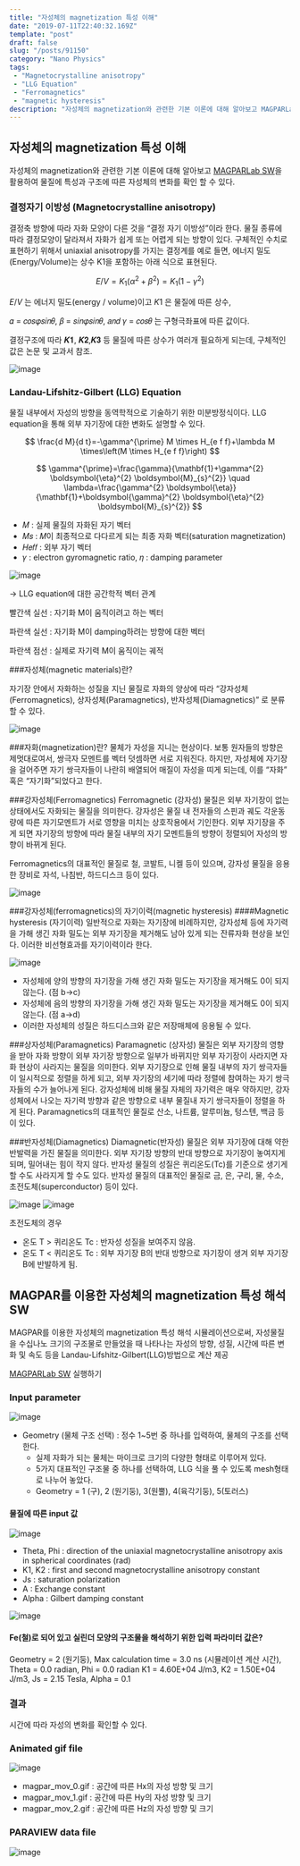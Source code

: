 ```yaml
---
title: "자성체의 magnetization 특성 이해"
date: "2019-07-11T22:40:32.169Z"
template: "post"
draft: false
slug: "/posts/91150"
category: "Nano Physics"
tags: 
 - "Magnetocrystalline anisotropy"
 - "LLG Equation"
 - "Ferromagnetics"
 - "magnetic hysteresis"
description: "자성체의 magnetization와 관련한 기본 이론에 대해 알아보고 MAGPARLab SW을 활용하여 물질에 특성과 구조에 따른 자성체의 변화를 확인 할 수 있다."
---
```


## 자성체의 magnetization 특성 이해

자성체의 magnetization와 관련한 기본 이론에 대해 알아보고 [MAGPARLab SW](https://www.edison.re.kr/web/nano/scienceappstore/-/scienceapp/MAGPARLab/1-0-0/view)을 활용하여 물질에 특성과 구조에 따른 자성체의 변화를 확인 할 수 있다.   

### 결정자기 이방성 (Magnetocrystalline anisotropy)

결정축 방향에 따라 자화 모양이 다른 것을 “결정 자기 이방성”이라 한다. 물질 종류에 따라 결정모양이 달라져서 자화가 쉽게 또는 어렵게 되는 방향이 있다. 구체적인 수치로 표현하기 위해서 uniaxial anisotropy를 가지는 결정계를 예로 들면, 에너지 밀도(Energy/Volume)는 상수 K1을 포함하는 아래 식으로 표현된다.

$$
E / V=K_{1}\left(\alpha^{2}+\beta^{2}\right)=K_{1}\left(1-\gamma^{2}\right)
$$

$E/V$ 는 에너지 밀도(energy / volume)이고 $K1$ 은 물질에 따른 상수,

𝛼 = 𝑐𝑜𝑠𝜑𝑠𝑖𝑛𝜃, 𝛽 = 𝑠𝑖𝑛𝜑𝑠𝑖𝑛𝜃, 𝑎𝑛𝑑 𝛾 = 𝑐𝑜𝑠𝜃 는 구형극좌표에 따른 값이다.

결정구조에 따라 𝑲𝟏, 𝑲𝟐,𝑲𝟑 등 물질에 따른 상수가 여러개 필요하게 되는데, 구체적인 값은 논문 및 교과서 참조.

![image](/media/POST/9115/0.jpg)


### Landau-Lifshitz-Gilbert (LLG) Equation

물질 내부에서 자성의 방향을 동역학적으로 기술하기 위한 미분방정식이다. LLG equation을 통해 외부 자기장에 대한 변화도 설명할 수 있다.


$$
\frac{d M}{d t}=-\gamma^{\prime} M \times H_{e f f}+\lambda M \times\left(M \times H_{e f f}\right)
$$

$$
\gamma^{\prime}=\frac{\gamma}{\mathbf{1}+\gamma^{2} \boldsymbol{\eta}^{2} \boldsymbol{M}_{s}^{2}} \quad \lambda=\frac{\gamma^{2} \boldsymbol{\eta}}{\mathbf{1}+\boldsymbol{\gamma}^{2} \boldsymbol{\eta}^{2} \boldsymbol{M}_{s}^{2}}
$$


- 𝑀 : 실제 물질의 자화된 자기 벡터
- 𝑀𝑠 : 𝑀이 최종적으로 다다르게 되는 최종 자화 벡터(saturation magnetization) 
- 𝐻𝑒𝑓𝑓 : 외부 자기 벡터
- 𝛾 : electron gyromagnetic ratio, 𝜂 : damping parameter


![image](/media/POST/9115/1.jpg)

→ LLG equation에 대한 공간학적 벡터 관계


빨간색 실선 : 자기화 M이 움직이려고 하는 벡터

파란색 실선 : 자기화 M이 damping하려는 방향에 대한 벡터 

파란색 점선 : 실제로 자기력 M이 움직이는 궤적


###자성체(magnetic materials)란?

자기장 안에서 자화하는 성질을 지닌 물질로 자화의 양상에 따라 “강자성체(Ferromagnetics), 상자성체(Paramagnetics), 반자성체(Diamagnetics)”
로 분류할 수 있다.

![image](/media/POST/9115/2.jpg)


###자화(magnetization)란?
물체가 자성을 지니는 현상이다. 보통 원자들의 방향은 제멋대로여서, 쌍극자 모멘트를 벡터 덧셈하면 서로 지워진다. 하지만, 자성체에 자기장을 걸어주면 자기 쌍극자들이 나란히 배열되어 매질이 자성을 띠게 되는데, 이를 “자화” 혹은 “자기화”되었다고 한다.


###강자성체(Ferromagnetics)
Ferromagnetic (강자성) 물질은 외부 자기장이 없는 상태에서도 자화되는 물질을 의미한다. 강자성은 물질 내 전자들의 스핀과 궤도 각운동량에 따른 자기모멘트가 서로 영향을 미치는 상호작용에서 기인한다. 외부 자기장을 주게 되면 자기장의 방향에 따라 물질 내부의 자기 모멘트들의 방향이 정렬되어 자성의 방향이 바뀌게 된다. 


Ferromagnetics의 대표적인 물질로 철, 코발트, 니켈 등이 있으며, 강자성 물질을 응용한 장비로 자석, 나침반, 하드디스크 등이 있다.

![image](/media/POST/9115/3.jpg)



###강자성체(ferromagnetics)의 자기이력(magnetic hysteresis)
####Magnetic hysteresis (자기이력)
일반적으로 자화는 자기장에 비례하지만, 강자성체 등에 자기력을 가해 생긴 자화 밀도는 외부 자기장을 제거해도 남아 있게 되는 잔류자화 현상을 보인다. 이러한 비선형효과를 자기이력이라 한다.

![image](/media/POST/9115/4.jpg)

- 자성체에 양의 방향의 자기장을 가해 생긴 자화 밀도는 자기장을 제거해도 0이 되지 않는다. (점 b→c)
- 자성체에 음의 방향의 자기장을 가해 생긴 자화 밀도는 자기장을 제거해도 0이 되지 않는다. (점 a→d)
- 이러한 자성체의 성질은 하드디스크와 같은 저장매체에 응용될 수 있다.



###상자성체(Paramagnetics)
Paramagnetic (상자성) 물질은 외부 자기장의 영향을 받아 자화 방향이 외부 자기장 방향으로 일부가 바뀌지만 외부 자기장이 사라지면 자화 현상이 사라지는 물질을 의미한다. 외부 자기장으로 인해 물질 내부의 자기 쌍극자들이 일시적으로 정렬을 하게 되고, 외부 자기장의 세기에 따라 정렬에 참여하는 자기 쌍극자들의 수가 늘어나게 된다. 강자성체에 비해 물질 자체의 자기력은 매우 약하지만, 강자성체에서 나오는 자기력 방향과 같은 방향으로 내부 물질내 자기 쌍극자들이 정렬을 하게 된다. Paramagnetics의 대표적인 물질로 산소, 나트륨, 알루미늄, 텅스텐, 백금 등이 있다.


###반자성체(Diamagnetics)
Diamagnetic(반자성) 물질은 외부 자기장에 대해 약한 반발력을 가진 물질을 의미한다. 외부 자기장 방향의 반대 방향으로 자기장이 놓여지게 되며, 밀어내는 힘이 작지 않다. 반자성 물질의 성질은 퀴리온도(Tc)를 기준으로 생기게 할 수도 사라지게 할 수도 있다. 반자성 물질의 대표적인 물질로 금, 은, 구리, 물, 수소, 초전도체(superconductor) 등이 있다.

![image](/media/POST/9115/5.jpg)
![image](/media/POST/9115/6.jpg)


초전도체의 경우
- 온도 T > 퀴리온도 Tc : 반자성 성질을 보여주지 않음.
- 온도 T < 퀴리온도 Tc : 외부 자기장 B의 반대 방향으로 자기장이 생겨 외부 자기장 B에 반발하게 됨.

## MAGPAR를 이용한 자성체의 magnetization 특성 해석 SW

MAGPAR를 이용한 자성체의 magnetization 특성 해석 시뮬레이션으로써, 자성물질을 수십나노 크기의 구조물로 만들었을 때 나타나는 자성의 방향, 성질, 시간에 따른 변화 및 속도 등을 Landau-Lifshitz-Gilbert(LLG)방법으로 계산 제공

[MAGPARLab SW](https://www.edison.re.kr/web/nano/scienceappstore/-/scienceapp/MAGPARLab/1-0-0/view) 실행하기

### Input parameter

![image](/media/POST/9115/maginput1.jpg)

- Geometry (물체 구조 선택) : 정수 1~5번 중 하나를 입력하여, 물체의 구조를 선택한다.
   - 실제 자화가 되는 물체는 마이크로 크기의 다양한 형태로 이루어져 있다.
   - 5가지 대표적인 구조물 중 하나를 선택하여, LLG 식을 풀 수 있도록 mesh형태로 나누어 놓았다.
   - Geometry = 1 (구), 2 (원기둥), 3(원뿔), 4(육각기둥), 5(토러스)


#### 물질에 따른 input 값

![image](/media/POST/9115/maginput2.jpg)

- Theta, Phi : direction of the uniaxial magnetocrystalline anisotropy axis in spherical coordinates (rad)
- K1, K2 : first and second magnetocrystalline anisotropy constant
- Js : saturation polarization
- A : Exchange constant
- Alpha : Gilbert damping constant

![image](/media/POST/9115/maginput3.jpg)


#### Fe(철)로 되어 있고 실린더 모양의 구조물을 해석하기 위한 입력 파라미터 값은?

Geometry = 2 (원기둥), Max calculation time = 3.0 ns (시뮬레이션 계산 시간), Theta = 0.0 radian, Phi = 0.0 radian K1 = 4.60E+04 J/m3, K2 = 1.50E+04 J/m3, Js = 2.15 Tesla, Alpha = 0.1


### 결과

시간에 따라 자성의 변화를 확인할 수 있다.

### Animated gif file 

![image](/media/POST/9115/maginput4.jpg)

- magpar_mov_0.gif : 공간에 따른 Hx의 자성 방향 및 크기 
- magpar_mov_1.gif : 공간에 따른 Hy의 자성 방향 및 크기 
- magpar_mov_2.gif : 공간에 따른 Hz의 자성 방향 및 크기

### PARAVIEW data file 

![image](/media/POST/9115/maginput5.jpg)